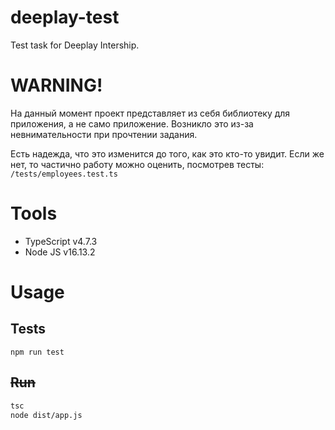 # deeplay-test
Test task for Deeplay Intership.

# WARNING!
На данный момент проект представляет из себя библиотеку для приложения, а не само приложение.
Возникло это из-за невнимательности при прочтении задания.

Есть надежда, что это изменится до того, как это кто-то увидит. Если же нет, то частично работу можно оценить, посмотрев тесты: `/tests/employees.test.ts`


# Tools
- TypeScript v4.7.3
- Node JS v16.13.2

# Usage
## Tests
```
npm run test
```

## ~~Run~~
```bash
tsc
node dist/app.js
```